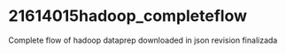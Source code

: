 # 21614015hadoop_completeflow
Complete flow of hadoop dataprep downloaded in json
revision finalizada
